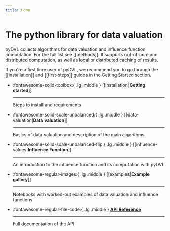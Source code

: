 ```yaml
---
title: Home
---
```


# The python library for data valuation

pyDVL collects algorithms for data valuation and influence function computation.
For the full list see [[methods]]. It supports out-of-core and distributed
computation, as well as local or distributed caching of results.

If you're a first time user of pyDVL, we recommend you to go through the
[[installation]] and [[first-steps]] guides in the Getting Started section.


<div class="grid cards" markdown>

-   :fontawesome-solid-toolbox:{ .lg .middle }
    [[installation|__Getting started__]]

    ---
    Steps to install and requirements

-   :fontawesome-solid-scale-unbalanced:{ .lg .middle }
    [[data-valuation|__Data valuation__]]

    ---

    Basics of data valuation and description of the main algorithms

-   :fontawesome-solid-scale-unbalanced-flip:{ .lg .middle } 
    [[influence-values|__Influence Function__]]

    ---

    An introduction to the influence function and its computation with pyDVL

-   :fontawesome-regular-images:{ .lg .middle }
    [[examples|__Example gallery__]]
    
    ---

    Notebooks with worked-out examples of data valuation and influence functions

-   :fontawesome-regular-file-code:{ .lg .middle }
    [__API Reference__](api/pydvl/)

    ---

    Full documentation of the API

</div>
